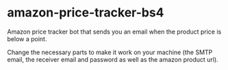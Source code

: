 # amazon-price-tracker-bs4
Amazon price tracker bot that sends you an email when the product price is below a point.

Change the necessary parts to make it work on your machine (the SMTP email, the receiver email and password as well as the amazon product url).
